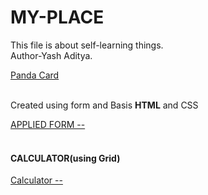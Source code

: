 # MY-PLACE
This file is about self-learning things.
<br/>
Author-Yash Aditya.



<a href="https://incomparable-madeleine-a7f33c.netlify.app/"> Panda Card </a>
</br> </br>
<p> Created using form and Basis <strong>HTML</strong> and CSS </p> 
<a href="https://melodic-fairy-600f7f.netlify.app/">APPLIED FORM -- </a>
</br> </br>
<h4>CALCULATOR(using Grid)</h4>

<a href="https://precious-macaron-3905e6.netlify.app/">Calculator -- </a>
